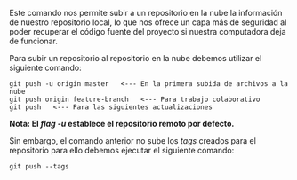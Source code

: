 Este comando nos permite subir a un repositorio en la nube la información de nuestro repositorio local, lo que nos ofrece un capa más de seguridad al poder recuperar el código fuente del proyecto si nuestra computadora deja de funcionar.

Para subir un repositorio al repositorio en la nube debemos utilizar el siguiente comando:

```
git push -u origin master   <--- En la primera subida de archivos a la nube
git push origin feature-branch   <--- Para trabajo colaborativo
git push   <--- Para las siguientes actualizaciones
```

**Nota: El *flag -u* establece el repositorio remoto por defecto.**

Sin embargo, el comando anterior no sube los *tags* creados para el repositorio para ello debemos ejecutar el siguiente comando:

```
git push --tags
```